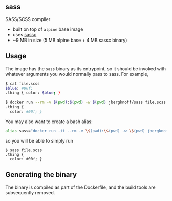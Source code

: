 ## sass

SASS/SCSS compiler

* built on top of `alpine` base image
* uses [sassc](https://github.com/sass/sassc)
* ~9 MB in size (5 MB alpine base + 4 MB sassc binary)

## Usage

The image has the `sass` binary as its entrypoint, so it should be invoked with whatever arguments you would normally pass to sass. For example,

```bash
$ cat file.scss
$blue: #00f;
.thing { color: $blue; }

$ docker run --rm -v $(pwd):$(pwd) -w $(pwd) jbergknoff/sass file.scss
.thing {
  color: #00f; }
```

You may also want to create a bash alias:

```bash
alias sass="docker run -it --rm -v \$(pwd):\$(pwd) -w \$(pwd) jbergknoff/sass"
```

so you will be able to simply run

```
$ sass file.scss
.thing {
  color: #00f; }
```

## Generating the binary

The binary is compiled as part of the Dockerfile, and the build tools are subsequently removed.
